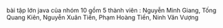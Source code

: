 bài tập lớn java của nhóm 10 gồm 5 thành viên : Nguyễn Minh Giang, Tống Quang Kiên, Nguyễn Xuân Tiến, Phạm Hoàng Tiến, Ninh Văn Vượng

